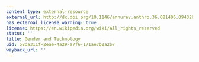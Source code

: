 ```yaml
---
content_type: external-resource
external_url: http://dx.doi.org/10.1146/annurev.anthro.36.081406.094328
has_external_license_warning: true
license: https://en.wikipedia.org/wiki/All_rights_reserved
status: ''
title: Gender and Technology
uid: 58da311f-2eae-4a29-a7f6-171ae7b2a2b7
wayback_url: ''
---
```

